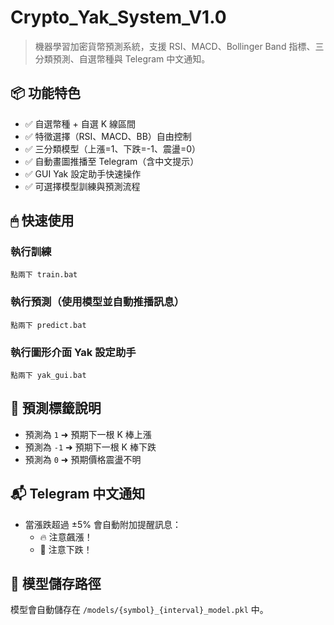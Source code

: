 
#  Crypto_Yak_System_V1.0

> 機器學習加密貨幣預測系統，支援 RSI、MACD、Bollinger Band 指標、三分類預測、自選幣種與 Telegram 中文通知。

## 📦 功能特色

- ✅ 自選幣種 + 自選 K 線區間
- ✅ 特徵選擇（RSI、MACD、BB）自由控制
- ✅ 三分類模型（上漲=1、下跌=-1、震盪=0）
- ✅ 自動畫圖推播至 Telegram（含中文提示）
- ✅ GUI Yak 設定助手快速操作
- ✅ 可選擇模型訓練與預測流程

## 🖱 快速使用

### 執行訓練
```
點兩下 train.bat
```

### 執行預測（使用模型並自動推播訊息）
```
點兩下 predict.bat
```

### 執行圖形介面 Yak 設定助手
```
點兩下 yak_gui.bat
```

## 🧠 預測標籤說明

- 預測為 `1` ➜ 預期下一根 K 棒上漲
- 預測為 `-1` ➜ 預期下一根 K 棒下跌
- 預測為 `0` ➜ 預期價格震盪不明

## 📬 Telegram 中文通知

- 當漲跌超過 ±5% 會自動附加提醒訊息：
  - 🔥 注意飆漲！
  - 🔴 注意下跌！

## 📁 模型儲存路徑

模型會自動儲存在 `/models/{symbol}_{interval}_model.pkl` 中。
